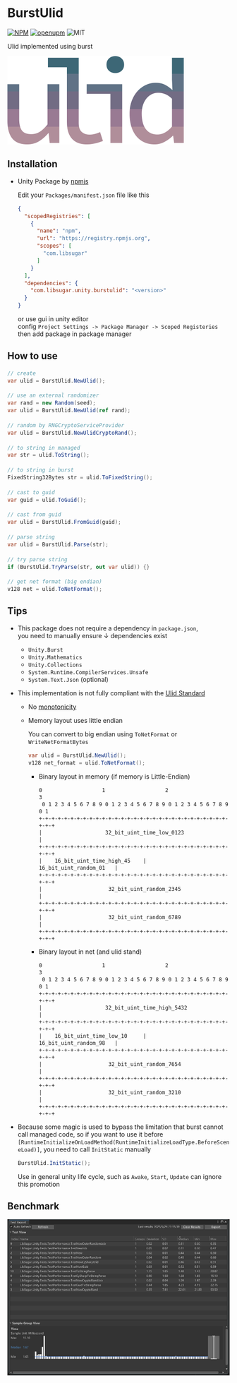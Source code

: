 ﻿# BurstUlid

[![NPM](https://img.shields.io/npm/v/com.libsugar.unity.burstulid)](https://www.npmjs.com/package/com.libsugar.unity.burstulid)
[![openupm](https://img.shields.io/npm/v/com.libsugar.unity.burstulid?label=openupm&registry_uri=https://package.openupm.com)](https://openupm.com/packages/com.libsugar.unity.burstulid/)
![MIT](https://img.shields.io/github/license/libsugar/BurstUlid)

Ulid implemented using burst

![ulid](https://raw.githubusercontent.com/libsugar/BurstUlid/main/ulid-logo.png)

## Installation

- Unity Package by [npmjs](https://www.npmjs.com/package/com.libsugar.unity.burstulid)

  Edit your `Packages/manifest.json` file like this

  ```json
  {
    "scopedRegistries": [
      {
        "name": "npm",
        "url": "https://registry.npmjs.org",
        "scopes": [
          "com.libsugar"
        ]
      }
    ],
    "dependencies": {
      "com.libsugar.unity.burstulid": "<version>"
    }
  }
  ```

  or use gui in unity editor  
  config `Project Settings -> Package Manager -> Scoped Registeries`  
  then add package in package manager  

## How to use

```cs
// create
var ulid = BurstUlid.NewUlid();

// use an external randomizer
var rand = new Random(seed);
var ulid = BurstUlid.NewUlid(ref rand);

// random by RNGCryptoServiceProvider
var ulid = BurstUlid.NewUlidCryptoRand();

// to string in managed
var str = ulid.ToString();

// to string in burst
FixedString32Bytes str = ulid.ToFixedString();

// cast to guid
var guid = ulid.ToGuid();

// cast from guid
var ulid = BurstUlid.FromGuid(guid);

// parse string
var ulid = BurstUlid.Parse(str);

// try parse string
if (BurstUlid.TryParse(str, out var ulid)) {}

// get net format (big endian)
v128 net = ulid.ToNetFormat();
```

## Tips

- This package does not require a dependency in `package.json`,  
  you need to manually ensure ↓ dependencies exist

  - `Unity.Burst`
  - `Unity.Mathematics`
  - `Unity.Collections`
  - `System.Runtime.CompilerServices.Unsafe`
  - `System.Text.Json` (optional)

- This implementation is not fully compliant with the [Ulid Standard](https://github.com/ulid/spec)

  - No [monotonicity](https://github.com/ulid/spec#monotonicity)
  - Memory layout uses little endian

    You can convert to big endian using `ToNetFormat` or `WriteNetFormatBytes`

    ```cs
    var ulid = BurstUlid.NewUlid();
    v128 net_format = ulid.ToNetFormat();
    ```

    - Binary layout in memory (if memory is Little-Endian)

      ```
      0                   1                   2                   3
       0 1 2 3 4 5 6 7 8 9 0 1 2 3 4 5 6 7 8 9 0 1 2 3 4 5 6 7 8 9 0 1
      +-+-+-+-+-+-+-+-+-+-+-+-+-+-+-+-+-+-+-+-+-+-+-+-+-+-+-+-+-+-+-+-+
      |                    32_bit_uint_time_low_0123                  |
      +-+-+-+-+-+-+-+-+-+-+-+-+-+-+-+-+-+-+-+-+-+-+-+-+-+-+-+-+-+-+-+-+
      |    16_bit_uint_time_high_45    |      16_bit_uint_random_01   |
      +-+-+-+-+-+-+-+-+-+-+-+-+-+-+-+-+-+-+-+-+-+-+-+-+-+-+-+-+-+-+-+-+
      |                     32_bit_uint_random_2345                   |
      +-+-+-+-+-+-+-+-+-+-+-+-+-+-+-+-+-+-+-+-+-+-+-+-+-+-+-+-+-+-+-+-+
      |                     32_bit_uint_random_6789                   |
      +-+-+-+-+-+-+-+-+-+-+-+-+-+-+-+-+-+-+-+-+-+-+-+-+-+-+-+-+-+-+-+-+
      ```

    - Binary layout in net (and ulid stand)

      ```
      0                   1                   2                   3
       0 1 2 3 4 5 6 7 8 9 0 1 2 3 4 5 6 7 8 9 0 1 2 3 4 5 6 7 8 9 0 1
      +-+-+-+-+-+-+-+-+-+-+-+-+-+-+-+-+-+-+-+-+-+-+-+-+-+-+-+-+-+-+-+-+
      |                    32_bit_uint_time_high_5432                 |
      +-+-+-+-+-+-+-+-+-+-+-+-+-+-+-+-+-+-+-+-+-+-+-+-+-+-+-+-+-+-+-+-+
      |    16_bit_uint_time_low_10     |      16_bit_uint_random_98   |
      +-+-+-+-+-+-+-+-+-+-+-+-+-+-+-+-+-+-+-+-+-+-+-+-+-+-+-+-+-+-+-+-+
      |                     32_bit_uint_random_7654                   |
      +-+-+-+-+-+-+-+-+-+-+-+-+-+-+-+-+-+-+-+-+-+-+-+-+-+-+-+-+-+-+-+-+
      |                     32_bit_uint_random_3210                   |
      +-+-+-+-+-+-+-+-+-+-+-+-+-+-+-+-+-+-+-+-+-+-+-+-+-+-+-+-+-+-+-+-+
      ```

- Because some magic is used to bypass the limitation that burst cannot call managed code, so if you want to use it before `[RuntimeInitializeOnLoadMethod(RuntimeInitializeLoadType.BeforeSceneLoad)]`, you need to call `InitStatic` manually

  ```csharp
  BurstUlid.InitStatic();
  ```

  Use in general unity life cycle, such as `Awake`, `Start`, `Update` can ignore this promotion

## Benchmark

![benchmark](https://raw.githubusercontent.com/libsugar/BurstUlid/main/benchmark.png)
